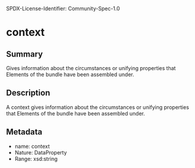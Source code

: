 SPDX-License-Identifier: Community-Spec-1.0

# context

## Summary

Gives information about the circumstances or unifying properties
that Elements of the bundle have been assembled under.

## Description

A context gives information about the circumstances or unifying properties
that Elements of the bundle have been assembled under.

## Metadata

- name: context
- Nature: DataProperty
- Range: xsd:string

